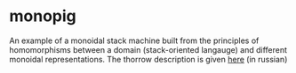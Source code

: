 # monopig
An example of a monoidal stack machine built from the principles of homomorphisms between a domain (stack-oriented langauge) and different monoidal representations.
The thorrow description is given [here](https://habr.com/post/429530/) (in russian)
